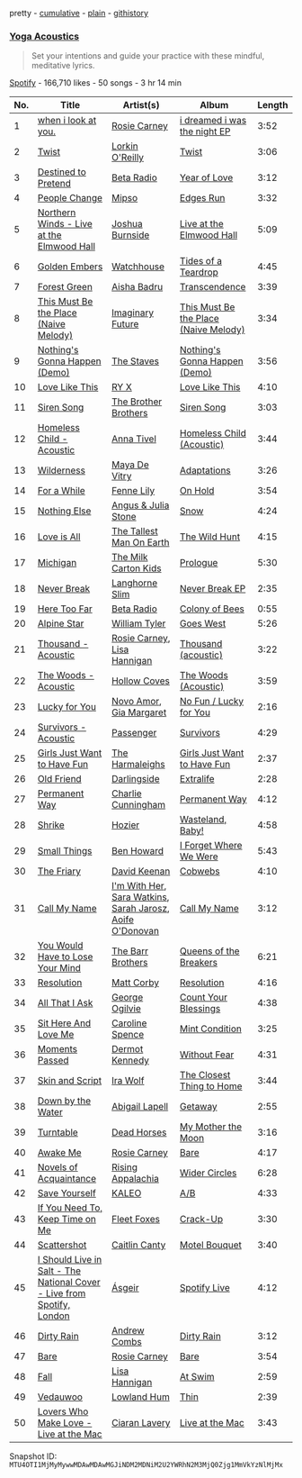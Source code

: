 pretty - [cumulative](/playlists/cumulative/37i9dQZF1DWUPAFOWtSz6P.md) - [plain](/playlists/plain/37i9dQZF1DWUPAFOWtSz6P) - [githistory](https://github.githistory.xyz/mackorone/spotify-playlist-archive/blob/main/playlists/plain/37i9dQZF1DWUPAFOWtSz6P)

### [Yoga Acoustics](https://open.spotify.com/playlist/37i9dQZF1DWUPAFOWtSz6P)

> Set your intentions and guide your practice with these mindful, meditative lyrics.

[Spotify](https://open.spotify.com/user/spotify) - 166,710 likes - 50 songs - 3 hr 14 min

| No. | Title | Artist(s) | Album | Length |
|---|---|---|---|---|
| 1 | [when i look at you.](https://open.spotify.com/track/3rQnmsnyKJ2ytIv4LxkDmT) | [Rosie Carney](https://open.spotify.com/artist/3Aut8hgiqZSy2qmJluZMU9) | [i dreamed i was the night EP](https://open.spotify.com/album/2NGho5cUvQNMxyFEcz0j8r) | 3:52 |
| 2 | [Twist](https://open.spotify.com/track/7rbVQAeKbC37aU45N5GOVC) | [Lorkin O'Reilly](https://open.spotify.com/artist/4NQg2mwGxphbDjrkc1Rb6l) | [Twist](https://open.spotify.com/album/0b2nNS8Gbjojn314hxDzVL) | 3:06 |
| 3 | [Destined to Pretend](https://open.spotify.com/track/415OXr4z7bEgvdOwOeoPo8) | [Beta Radio](https://open.spotify.com/artist/0syIRg9MPSpJIC0QCPUaHB) | [Year of Love](https://open.spotify.com/album/3osFaWz4eqVvt3yOfXgVSW) | 3:12 |
| 4 | [People Change](https://open.spotify.com/track/5VYOUBkObeGOnCt30YDTJ3) | [Mipso](https://open.spotify.com/artist/5Bcrb5qQMVTEbJ43fdIS4A) | [Edges Run](https://open.spotify.com/album/4GwbUoWi1Tn42nSfbiBIGk) | 3:32 |
| 5 | [Northern Winds \- Live at the Elmwood Hall](https://open.spotify.com/track/6GRPP8gcoTqfbWIGhPLJ0t) | [Joshua Burnside](https://open.spotify.com/artist/244AFgFclA9c1IcjWOAqoV) | [Live at the Elmwood Hall](https://open.spotify.com/album/7cbC5xWYR3RyiBwy6VORlZ) | 5:09 |
| 6 | [Golden Embers](https://open.spotify.com/track/7fdwZ9ShF56daUOBH02U7S) | [Watchhouse](https://open.spotify.com/artist/675tsBPpaZtqyiBwEf3ZEP) | [Tides of a Teardrop](https://open.spotify.com/album/09NM7gTdr3ij71aksxr4Qs) | 4:45 |
| 7 | [Forest Green](https://open.spotify.com/track/2cdkkKVkY8bqi6VS8r8gxp) | [Aisha Badru](https://open.spotify.com/artist/3vsVCHUe68gqUMIZwaVUIK) | [Transcendence](https://open.spotify.com/album/4pJ1cAVfgvAIJLWLO0zpuQ) | 3:39 |
| 8 | [This Must Be the Place \(Naive Melody\)](https://open.spotify.com/track/68DJwUeMyM2ac4Kahfzzy8) | [Imaginary Future](https://open.spotify.com/artist/470WlqN9HSRDGNaMufeHHF) | [This Must Be the Place \(Naive Melody\)](https://open.spotify.com/album/5Lmem0h0uYNzJA6qep0sf2) | 3:34 |
| 9 | [Nothing's Gonna Happen \(Demo\)](https://open.spotify.com/track/4UZOq2XyfLk3Yl5ip4fwm7) | [The Staves](https://open.spotify.com/artist/5G49Sq5mMzAkGL4ZP6eVPY) | [Nothing's Gonna Happen \(Demo\)](https://open.spotify.com/album/77IaIITv6d4uIskRJnIu5U) | 3:56 |
| 10 | [Love Like This](https://open.spotify.com/track/24Axpf2jGwlzCrddAEiLgl) | [RY X](https://open.spotify.com/artist/2KjAo6wVc9d2WcxdxSArpV) | [Love Like This](https://open.spotify.com/album/1wykiv2riNxF4i3gfrz3qI) | 4:10 |
| 11 | [Siren Song](https://open.spotify.com/track/3nKCmdfFSB49NPGRsfD4wh) | [The Brother Brothers](https://open.spotify.com/artist/7bsyET4aRFBJ9dOtGeHCX5) | [Siren Song](https://open.spotify.com/album/2muIm4KF0yGt8T630su2Vq) | 3:03 |
| 12 | [Homeless Child \- Acoustic](https://open.spotify.com/track/1I14oKNk5Cyt3erLwovaWv) | [Anna Tivel](https://open.spotify.com/artist/112l2WmZaTlJcl13f4iFAs) | [Homeless Child \(Acoustic\)](https://open.spotify.com/album/18kuCvlhOvrfGZHriHxgbs) | 3:44 |
| 13 | [Wilderness](https://open.spotify.com/track/2qw3TJxd8Wn2ZVGHkf8YaW) | [Maya De Vitry](https://open.spotify.com/artist/183NiypM74rwjSbeava1pq) | [Adaptations](https://open.spotify.com/album/75KCEmU9IxlwClwPnM4KEC) | 3:26 |
| 14 | [For a While](https://open.spotify.com/track/4w051WDUnlgzmR1IZeSgLL) | [Fenne Lily](https://open.spotify.com/artist/7iPH2BRBF9wKa6ljxvdext) | [On Hold](https://open.spotify.com/album/1uvisLwZwDzXoMhbk9POzZ) | 3:54 |
| 15 | [Nothing Else](https://open.spotify.com/track/5NEitA75GDKDOET1k83LQw) | [Angus & Julia Stone](https://open.spotify.com/artist/4tvKz56Tr39bkhcQUTO0Xr) | [Snow](https://open.spotify.com/album/4egQIHw55CVeZ9BlS3fEoL) | 4:24 |
| 16 | [Love is All](https://open.spotify.com/track/5u9NUat59IiQFVEzZ4r3Np) | [The Tallest Man On Earth](https://open.spotify.com/artist/2BpAc5eK7Rz5GAwSp9UYXa) | [The Wild Hunt](https://open.spotify.com/album/2iZD3ggZbHlAg64cM9iQco) | 4:15 |
| 17 | [Michigan](https://open.spotify.com/track/6RGGOBfNQLOvQhyl1oG2oD) | [The Milk Carton Kids](https://open.spotify.com/artist/7fxtWEwKKrFaykKItspdYg) | [Prologue](https://open.spotify.com/album/1FlNkbhrTnMma2VkDY6t9Q) | 5:30 |
| 18 | [Never Break](https://open.spotify.com/track/3usBViVaNvJsFkFxUpOxCP) | [Langhorne Slim](https://open.spotify.com/artist/099toTcKJoywTosZr2hHjy) | [Never Break EP](https://open.spotify.com/album/1tdRdrWNCNpLtjpel7rjZG) | 2:35 |
| 19 | [Here Too Far](https://open.spotify.com/track/383MxeoXVw7bdeBKEz68Po) | [Beta Radio](https://open.spotify.com/artist/0syIRg9MPSpJIC0QCPUaHB) | [Colony of Bees](https://open.spotify.com/album/22ydepp9MkmGOVOG89v9DU) | 0:55 |
| 20 | [Alpine Star](https://open.spotify.com/track/1SM7koUWwATTH13pTyGS7l) | [William Tyler](https://open.spotify.com/artist/3iexGtoBAyCUbxOKeru5py) | [Goes West](https://open.spotify.com/album/7vPbJA9o9NKBqjoI7StDmq) | 5:26 |
| 21 | [Thousand \- Acoustic](https://open.spotify.com/track/0NSqOUjf55rgVEqN7e9fhb) | [Rosie Carney](https://open.spotify.com/artist/3Aut8hgiqZSy2qmJluZMU9), [Lisa Hannigan](https://open.spotify.com/artist/0z7Yuv7DuDQ5SaVn4VSlLt) | [Thousand \(acoustic\)](https://open.spotify.com/album/2Xi1N0ITpSzirX15uhBFpI) | 3:22 |
| 22 | [The Woods \- Acoustic](https://open.spotify.com/track/7MIMNleq34UeRnlLRdPpGY) | [Hollow Coves](https://open.spotify.com/artist/7IAFAOtc9kTYNTizhLSWM6) | [The Woods \(Acoustic\)](https://open.spotify.com/album/7HZod7ee2InRlQb8PRS3GI) | 3:59 |
| 23 | [Lucky for You](https://open.spotify.com/track/19jTCAxeVnkwKnWHSsdg0i) | [Novo Amor](https://open.spotify.com/artist/0rZp7G3gIH6WkyeXbrZnGi), [Gia Margaret](https://open.spotify.com/artist/7fnMav7xXJwwjbyWbSjF4C) | [No Fun / Lucky for You](https://open.spotify.com/album/7DVkaDX0Y47rRsJqgvHjyh) | 2:16 |
| 24 | [Survivors \- Acoustic](https://open.spotify.com/track/6FLFt3K4Zsv1Uo0FcCVRF0) | [Passenger](https://open.spotify.com/artist/0gadJ2b9A4SKsB1RFkBb66) | [Survivors](https://open.spotify.com/album/0sCSnj2teLMHjlHx33pTgM) | 4:29 |
| 25 | [Girls Just Want to Have Fun](https://open.spotify.com/track/2Ti3vVLSg8zMLSErHazbFM) | [The Harmaleighs](https://open.spotify.com/artist/0JpiOyzO3e8FYCsDe8EaUN) | [Girls Just Want to Have Fun](https://open.spotify.com/album/1B1uQ88RJeaIieCk2UsMBG) | 2:37 |
| 26 | [Old Friend](https://open.spotify.com/track/5v2nPcapVA5eXClN6pSKCy) | [Darlingside](https://open.spotify.com/artist/3DkhgIw7lIyxekurpXNTrm) | [Extralife](https://open.spotify.com/album/5OK6JHJhkSwle7EIeZZQ2E) | 2:28 |
| 27 | [Permanent Way](https://open.spotify.com/track/4ewgXAEfRGjay6kmYSfbfW) | [Charlie Cunningham](https://open.spotify.com/artist/78CiW0UJbHspFaVuVexOK6) | [Permanent Way](https://open.spotify.com/album/4SJv0ML9KXGtEk6YdPK9Sv) | 4:12 |
| 28 | [Shrike](https://open.spotify.com/track/083PU4XnYAOMAGVruma3vb) | [Hozier](https://open.spotify.com/artist/2FXC3k01G6Gw61bmprjgqS) | [Wasteland, Baby!](https://open.spotify.com/album/2c7gFThUYyo2t6ogAgIYNw) | 4:58 |
| 29 | [Small Things](https://open.spotify.com/track/5RySo0AAUR0reTHSCvb6HC) | [Ben Howard](https://open.spotify.com/artist/5schNIzWdI9gJ1QRK8SBnc) | [I Forget Where We Were](https://open.spotify.com/album/4WI3oFEsDiHU3I5xHz88sF) | 5:43 |
| 30 | [The Friary](https://open.spotify.com/track/4ma6fuBfPGNWbAev6w5GdV) | [David Keenan](https://open.spotify.com/artist/4RhFWLvAR5H5uXvjWVmxMG) | [Cobwebs](https://open.spotify.com/album/1LcnviaqzuzuuHkDVnIMXa) | 4:10 |
| 31 | [Call My Name](https://open.spotify.com/track/2MgfxFG6RBfW4ivhwFtYoi) | [I'm With Her](https://open.spotify.com/artist/3oXddLOOjkoUuC2sX1RMdr), [Sara Watkins](https://open.spotify.com/artist/1FDE7zZ6jmP8HHb9ej3mek), [Sarah Jarosz](https://open.spotify.com/artist/6nFBonVf7Lqaj05R0v5VGJ), [Aoife O'Donovan](https://open.spotify.com/artist/1f3ubTd6eyxuy30ddDJQQa) | [Call My Name](https://open.spotify.com/album/0vnEKpCttcVJxw41Im2f2a) | 3:12 |
| 32 | [You Would Have to Lose Your Mind](https://open.spotify.com/track/6mV07lqIpvpBh3xBXn1M71) | [The Barr Brothers](https://open.spotify.com/artist/4OyRutd80DZC22C4pl63l7) | [Queens of the Breakers](https://open.spotify.com/album/7bErJxIgfTzYRhRrl2RZYH) | 6:21 |
| 33 | [Resolution](https://open.spotify.com/track/6C2PcJaxG7OXRU86zZiQOz) | [Matt Corby](https://open.spotify.com/artist/7CIW23FQUXPc1zebnO1TDG) | [Resolution](https://open.spotify.com/album/0V49RmdI91QvHAayrLPyS0) | 4:16 |
| 34 | [All That I Ask](https://open.spotify.com/track/37kFjQMS2T30LtzvXJQwCn) | [George Ogilvie](https://open.spotify.com/artist/56NSAhpJRoeaGi5uyUdYlI) | [Count Your Blessings](https://open.spotify.com/album/2JwmbjnSytgU0V7iiDCxAx) | 4:38 |
| 35 | [Sit Here And Love Me](https://open.spotify.com/track/0i9bJuIk23kzlUIZY0vUPG) | [Caroline Spence](https://open.spotify.com/artist/4De2r7QdHl1eZwnEnQ1IzE) | [Mint Condition](https://open.spotify.com/album/4zAQQvgbXyFJ5Hk20BF794) | 3:25 |
| 36 | [Moments Passed](https://open.spotify.com/track/2iE8Ymbdcm9AEniaxSFcbL) | [Dermot Kennedy](https://open.spotify.com/artist/5KNNVgR6LBIABRIomyCwKJ) | [Without Fear](https://open.spotify.com/album/7jGNAMzrW5HMXdxl9XyBMG) | 4:31 |
| 37 | [Skin and Script](https://open.spotify.com/track/3oY35fxcKivIYskXGj8oYb) | [Ira Wolf](https://open.spotify.com/artist/5jq01ts8cBQWwVZOpMax6s) | [The Closest Thing to Home](https://open.spotify.com/album/7uhQv7Y3Po14oCgtrL7W3N) | 3:44 |
| 38 | [Down by the Water](https://open.spotify.com/track/4c5npp9gnwBHHyKnaqK2mD) | [Abigail Lapell](https://open.spotify.com/artist/6HyT9nfsNKEtu76UKQBD5g) | [Getaway](https://open.spotify.com/album/6SVeCBELPZSeSyO8RCbSOV) | 2:55 |
| 39 | [Turntable](https://open.spotify.com/track/0Dp07EA5ybveKSUE27CuEd) | [Dead Horses](https://open.spotify.com/artist/4dcU7cmzO3GECQGSKwl92z) | [My Mother the Moon](https://open.spotify.com/album/4dN53nS6qFV78cpbX24X6P) | 3:16 |
| 40 | [Awake Me](https://open.spotify.com/track/4H9aMftedBe0UEHv0IXYgQ) | [Rosie Carney](https://open.spotify.com/artist/3Aut8hgiqZSy2qmJluZMU9) | [Bare](https://open.spotify.com/album/11uRisUr2dNqeKIn8dhB3Z) | 4:17 |
| 41 | [Novels of Acquaintance](https://open.spotify.com/track/6JCQzKq9I3xnKikQqxVVvP) | [Rising Appalachia](https://open.spotify.com/artist/3I6e2ZqqoxQhXc9z7Tp5ci) | [Wider Circles](https://open.spotify.com/album/6GceR7waO0fdFRVMlT6VY0) | 6:28 |
| 42 | [Save Yourself](https://open.spotify.com/track/2AwPXDmMeUJGt2Ro5Ea10G) | [KALEO](https://open.spotify.com/artist/7jdFEYD2LTYjfwxOdlVjmc) | [A/B](https://open.spotify.com/album/4he4SQup02hEIQdwhZlZlk) | 4:33 |
| 43 | [If You Need To, Keep Time on Me](https://open.spotify.com/track/7d0XkI4iJ32nxeFAHFXbLQ) | [Fleet Foxes](https://open.spotify.com/artist/4EVpmkEwrLYEg6jIsiPMIb) | [Crack\-Up](https://open.spotify.com/album/0xtTojp4zfartyGtbFKN3v) | 3:30 |
| 44 | [Scattershot](https://open.spotify.com/track/450v4iRyLvyOwNInkQVCbP) | [Caitlin Canty](https://open.spotify.com/artist/3QOwPxkPpGvhbiPaEs7Pnl) | [Motel Bouquet](https://open.spotify.com/album/1wzGEFBlLXHmoW4OK4Qapu) | 3:40 |
| 45 | [I Should Live in Salt \- The National Cover \- Live from Spotify, London](https://open.spotify.com/track/1LF3VWJhOqD2VuuruLMSmu) | [Ásgeir](https://open.spotify.com/artist/7xUZ4069zcyBM4Bn10NQ1c) | [Spotify Live](https://open.spotify.com/album/315m5F9Xqwhfptakbs0fG8) | 4:12 |
| 46 | [Dirty Rain](https://open.spotify.com/track/6hNZ5O5riDfxd2wWNgkjVn) | [Andrew Combs](https://open.spotify.com/artist/4ONwFcI8RGvYMG1vEIdS11) | [Dirty Rain](https://open.spotify.com/album/03OHMyiBTEOe4TPtpa0ISr) | 3:12 |
| 47 | [Bare](https://open.spotify.com/track/0hEUr7PprXg3ia1nl5kEaQ) | [Rosie Carney](https://open.spotify.com/artist/3Aut8hgiqZSy2qmJluZMU9) | [Bare](https://open.spotify.com/album/11uRisUr2dNqeKIn8dhB3Z) | 3:54 |
| 48 | [Fall](https://open.spotify.com/track/6C7oqaJSqSG84MScfmW310) | [Lisa Hannigan](https://open.spotify.com/artist/0z7Yuv7DuDQ5SaVn4VSlLt) | [At Swim](https://open.spotify.com/album/3c3n3uBTF0tgIPCNjucEAm) | 2:59 |
| 49 | [Vedauwoo](https://open.spotify.com/track/7f34NzgqC100aAxrtwurEi) | [Lowland Hum](https://open.spotify.com/artist/37YxyxKbCL7as3bH2adwQE) | [Thin](https://open.spotify.com/album/7z3uh23KJCyppUMkYwiHLn) | 2:39 |
| 50 | [Lovers Who Make Love \- Live at the Mac](https://open.spotify.com/track/36VE1ZN6UFtVpAH1HJELA6) | [Ciaran Lavery](https://open.spotify.com/artist/7zOuMHqRJ6YOMnCGpLfuTU) | [Live at the Mac](https://open.spotify.com/album/7IfKkyytqHkjdH2uRTXEIX) | 3:43 |

Snapshot ID: `MTU4OTI1MjMyMywwMDAwMDAwMGJiNDM2MDNiM2U2YWRhN2M3MjQ0Zjg1MmVkYzNlMjMx`
